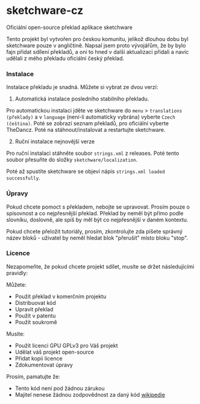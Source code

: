 # sketchware-cz
Oficiální open-source překlad aplikace sketchware

Tento projekt byl vytvořen pro českou komunitu, jelikož dlouhou dobu byl sketchware pouze v angličtině. 
Napsal jsem proto vývojářům, že by bylo fajn přidat sdílení překladů, a oni to hned v další aktualizaci přidali a navíc udělali z mého překladu oficiální český překlad.
### Instalace
Instalace překladu je snadná. Můžete si vybrat ze dvou verzí:
1. Automatická instalace posledního stabilního překladu.

Pro automatickou instalaci jděte ve sketchware do `menu` > `translations (překlady)`  a v `language` (není-li automaticky vybrána) vyberte `Czech (čeština)`. Poté se zobrazí seznam překladů, pro oficiální vyberte TheDancz. Poté na stáhnout/instalovat a restartujte sketchware.

2. Ruční instalace nejnovější verze

Pro ruční instalaci stáhněte soubor `strings.xml` z releases. Poté tento soubor přesuňte do složky `sketchware/localization`.

Poté až spustíte sketchware se objeví nápis `strings.xml loaded successfully`.

### Úpravy
Pokud chcete pomoct s překladem, nebojte se upravovat. Prosím pouze o spisovnost a co nejpřesnější překlad. Překlad by neměl být přímo podle slovníku, doslovně, ale spíš by měl být co nejpřesnější v daném kontextu. 

Pokud chcete přeložit tutoriály, prosím, zkontrolujte zda píšete správný název bloků - uživatel by neměl hledat blok "přerušit" místo bloku "stop".

### Licence
Nezapomeňte, že pokud chcete projekt sdílet, musíte se držet následujícími pravidly:

Můžete:
- Použít překlad v komerčním projektu
- Distribuovat kód
- Upravit překlad
- Použít v patentu
- Použít soukromě

Musíte:
- Použít licenci GPU GPLv3 pro Váš projekt
- Udělat váš projekt open-source
- Přidat kopii licence
- Zdokumentovat úpravy

Prosím, pamatujte že:
- Tento kód není pod žádnou zárukou
- Majitel nenese žádnou zodpovědnost za daný kód
[wikipedie](https://cs.wikipedia.org/wiki/GNU_General_Public_License)
